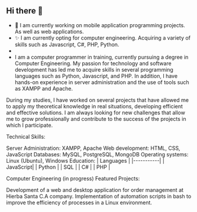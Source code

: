 ## Hi there 👋

- 🔭  I am currently working on mobile application programming projects. As well as web applications. 
- ✨  I am currently opting for computer engineering. Acquiring a variety of skills such as Javascript, C#, PHP, Python.
-
- I am a computer programmer in training, currently pursuing a degree in Computer Engineering. My passion for technology and software development has led me to acquire skills in several programming languages such as Python, Javascript, and PHP. In addition, I have hands-on experience in server administration and the use of tools such as XAMPP and Apache.

During my studies, I have worked on several projects that have allowed me to apply my theoretical knowledge in real situations, developing efficient and effective solutions. I am always looking for new challenges that allow me to grow professionally and contribute to the success of the projects in which I participate.

Technical Skills:

Server Administration: XAMPP, Apache
Web development: HTML, CSS, JavaScript
Databases: MySQL, PostgreSQL, MongoDB
Operating systems: Linux (Ubuntu), Windows
Education:
| Languages |
|-----------|
| JavaScript|
| Python    |
| SQL       |
| C#        |
| PHP       |

Computer Engineering (in progress)
Featured Projects:

Development of a web and desktop application for order management at Hierba Santa C.A company.
Implementation of automation scripts in bash to improve the efficiency of processes in a Linux environment.


